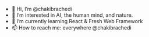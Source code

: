- 👋 Hi, I’m @chakibrachedi
- 👀 I’m interested in AI, the human mind, and nature.
- 🌱 I’m currently learning React & Fresh Web Framework
- 📫 How to reach me: everywhere @chakibrachedi

